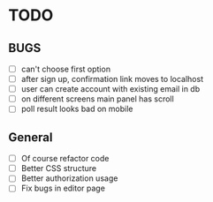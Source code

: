 # TODO

## **BUGS**
- [ ] can't choose first option
- [ ] after sign up, confirmation link moves to localhost
- [ ] user can create account with existing email in db
- [ ] on different screens main panel has scroll
- [ ] poll result looks bad on mobile

## General

- [ ] Of course refactor code
- [ ] Better CSS structure
- [ ] Better authorization usage
- [ ] Fix bugs in editor page